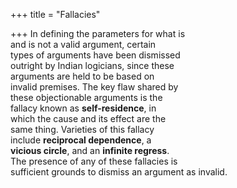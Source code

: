 +++
title = "Fallacies"

+++
In defining the parameters for what is  
and is not a valid argument, certain  
types of arguments have been dismissed  
outright by Indian logicians, since these  
arguments are held to be based on  
invalid premises. The key flaw shared by  
these objectionable arguments is the  
fallacy known as **self-residence**, in  
which the cause and its effect are the  
same thing. Varieties of this fallacy  
include **reciprocal dependence**, a  
**vicious circle**, and an **infinite regress**.  
The presence of any of these fallacies is  
sufficient grounds to dismiss an argument as invalid.